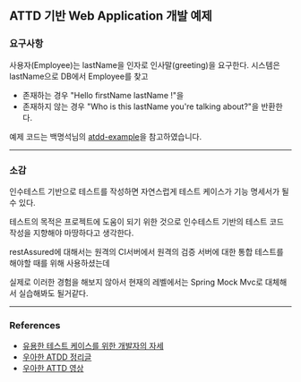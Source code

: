 ## ATTD 기반 Web Application 개발 예제

### 요구사항

사용자(Employee)는 lastName을 인자로 인사말(greeting)을 요구한다. 시스템은 lastName으로 DB에서 Employee를 찾고

- 존재하는 경우 "Hello firstName lastName !"을
- 존재하지 않는 경우 "Who is this lastName you're talking about?"을
반환한다.

예제 코드는 백명석님의 [atdd-example](https://github.com/msbaek/atdd-example)을 참고하였습니다.

---

### 소감

인수테스트 기반으로 테스트를 작성하면 자연스럽게 테스트 케이스가 기능 명세서가 될 수 있다.

테스트의 목적은 프로젝트에 도움이 되기 위한 것으로 인수테스트 기반의 테스트 코드 작성을 지향해야 마땅하다고 생각한다.

restAssured에 대해서는 원격의 CI서버에서 원격의 검증 서버에 대한 통합 테스트를 해야할 때를 위해 사용하셨는데

실제로 이러한 경험을 해보지 않아서 현재의 레벨에서는 Spring Mock Mvc로 대체해서 실습해봐도 될거같다.

---
### References

- [유용한 테스트 케이스를 위한 개발자의 자세](https://blog.shiren.dev/2020-06-15-%EC%9C%A0%EC%9A%A9%ED%95%9C%ED%85%8C%EC%8A%A4%ED%8A%B8%EC%BC%80%EC%9D%B4%EC%8A%A4%EB%A5%BC%EC%9C%84%ED%95%9C%EA%B0%9C%EB%B0%9C%EC%9E%90%EC%9D%98%EC%9E%90%EC%84%B8/)
- [우아한 ATDD 정리글](https://data-make.tistory.com/724)
- [우아한 ATTD 영상](https://www.youtube.com/watch?v=ITVpmjM4mUE&list=WL&index=3)